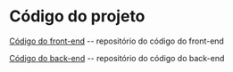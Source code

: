 # Código do projeto

[Código do front-end](https://github.com/ICEI-PUC-Minas-PPLES-TI/plf-es-2025-1-ti2-1381100-loccar/tree/master/src/front) -- repositório do código do front-end

[Código do back-end](https://github.com/ICEI-PUC-Minas-PPLES-TI/plf-es-2025-1-ti2-1381100-loccar/tree/master/src/back) -- repositório do código do back-end
